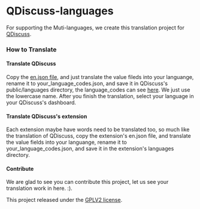 QDiscuss-languages
====================

For supporting the Muti-languages, we create this  translation  project for [QDiscuss](https://wordpress.org/plugins/qdiscuss/).


### How to Translate

#### Translate QDiscuss

Copy the [en.json file](https://github.com/ColorVila/QDiscuss-languanges/blob/master/qdiscuss/en.json), and just translate the value fileds into your languange, rename it to your_language_codes.json, and save it in QDiscuss's public/languages directory, the language_codes can see [here](http://www.sitepoint.com/web-foundations/iso-2-letter-language-codes/). We just use the lowercase name. After you finish the translation, select your language in your QDiscuss's dashboard.

#### Translate QDiscuss's extension

Each extension maybe have words need to be translated too, so much like the translation of QDiscuss, copy the extension's en.json file, and translate the value fields into your languange, rename it to your_language_codes.json, and save it in the extension's  languages directory.

#### Contribute

We are glad to see you can contribute this project, let us see your translation work in here. :). 

This project released under the [GPLV2 license](https://github.com/ColorVila/QDiscuss-languanges/blob/master/license.txt).


